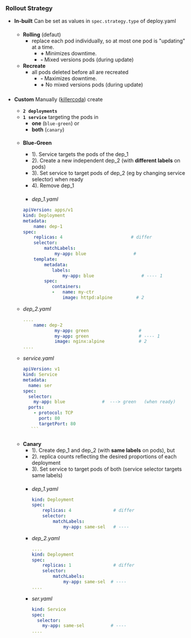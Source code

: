 
### Rollout Strategy

 - **In-built**
    Can be set as values in `spec.strategy.type` of deploy.yaml
    ####
    - **Rolling** (defaut)
        - replace each pod individually, so at most one pod is "updating" at a time. 
            - **+** Minimizes downtime. 
            - **-**  Mixed versions pods (during update) 
    - **Recreate**
        - all pods deleted before all are recreated
            - **-** Maximizes downtime. 
            - **+**  No mixed versions pods (during update) 
    ###
- **Custom**
    Manually ([killercoda](https://killercoda.com/killer-shell-ckad)) create     
    - **`2 deployments`**
    - **`1 service`** targeting the pods in 
        - **one** (`blue-green`) or 
        - **both** (`canary`) 
    


    ####
    - **Blue-Green**
        - 1). Service targets the pods of the dep_1
        - 2). Create a new independent dep_2 (with **different labels** on pods)
        - 3). Set service to target pods of dep_2 (eg by changing service selector) when ready 
        - 4). Remove dep_1
        ####

         - *dep_1.yaml*
         ```yaml
         apiVersion: apps/v1
         kind: Deployment
         metadata:
             name: dep-1                          
         spec:
             replicas: 4                          # differ
             selector:
                 matchLabels:
                     my-app: blue                  # 
             template:
                 metadata:
                    labels:
                        my-app: blue                  # ---- 1
                 spec:
                    containers:
                    -   name: my-ctr
                        image: httpd:alpine         # 2
         ```
     - *dep_2.yaml*
         ```yaml
         ....
             name: dep-2                          
                     my-app: green                   # 
                     my-app: green                   # ---- 1
                     image: nginx:alpine             # 2
         ....
         ```
     - *service.yaml*
         ```yaml
         apiVersion: v1
         kind: Service
         metadata:
           name: ser
         spec:
           selector:
             my-app: blue              #  ---> green   (when ready)
           ports:
             - protocol: TCP
               port: 80
               targetPort: 80  
            ```

    #####    
    - **Canary**
        - 1). Create dep_1 and dep_2 (with **same labels** on pods), but
        - 2). replica counts reflecting the desired proportions of each deployment
        - 3). Set service to target pods of both (service selector targets same labels) 
        ####
        - *dep_1.yaml*
            ```yaml
            kind: Deployment
            spec:
                replicas: 4                # differ
                selector:
                    matchLabels:
                        my-app: same-sel   # ----
            ```

        - *dep_2.yaml*
            ```yaml
            ....
            kind: Deployment
            spec:
                replicas: 1                # differ
                selector:
                    matchLabels:
                        my-app: same-sel  # ----
            ....
            ```

        - *ser.yaml*
            ```yaml
            kind: Service
            spec:
              selector:
                my-app: same-sel          # ----
            ....
            ```


